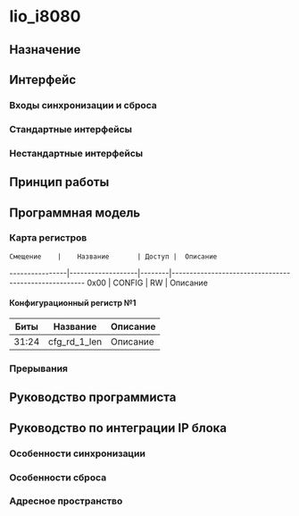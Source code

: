 # lio_i8080

## Назначение

## Интерфейс

### Входы синхронизации и сброса
### Стандартные интерфейсы
### Нестандартные интерфейсы

## Принцип работы

## Программная модель

### Карта регистров

    Смещение    |    Название       | Доступ |  Описание
----------------|-------------------|--------|------------------------------------------------------
      0x00      |     CONFIG        |   RW   | Описание
 
#### Конфигурационный регистр №1

   Биты  |   Название       | Описание
---------|------------------|-------------------------------------------------------------------------------
  31:24  |   cfg_rd_1_len   | Описание
  
### Прерывания

## Руководство программиста

## Руководство по интеграции IP блока

### Особенности синхронизации
### Особенности сброса
### Адресное пространство

